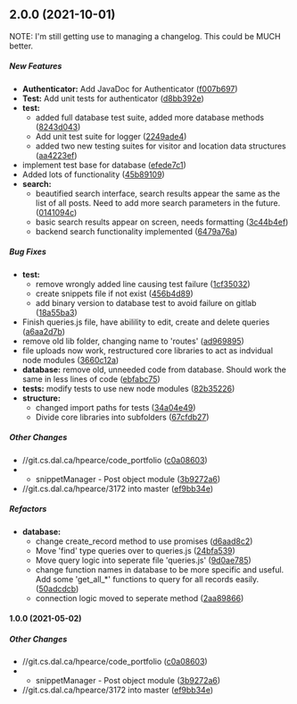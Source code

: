 ## 2.0.0 (2021-10-01)

NOTE: I'm still getting use to managing a changelog. This could be MUCH better.

##### New Features

* **Authenticator:**  Add JavaDoc for Authenticator ([f007b697](https://git.cs.dal.ca/hpearce/code_portfolio.git/commit/f007b697029c5c801d1795fd13126cd295ef6a73))
* **Test:**  Add unit tests for authenticator ([d8bb392e](https://git.cs.dal.ca/hpearce/code_portfolio.git/commit/d8bb392e5892491af44a46bd8af81d4b234e7929))
* **test:**
  *  added full database test suite, added more database methods ([8243d043](https://git.cs.dal.ca/hpearce/code_portfolio.git/commit/8243d04324cdc132b77c5676187527e7c82ae2fe))
  *  Add unit test suite for logger ([2249ade4](https://git.cs.dal.ca/hpearce/code_portfolio.git/commit/2249ade4e64b5b4d7eab6149829f8ab3cd16fb47))
  * added two new testing suites for visitor and location data structures ([aa4223ef](https://git.cs.dal.ca/hpearce/code_portfolio.git/commit/aa4223efa0ca4684f7817f0c1f0587ceb27225b3))
*  implement test base for database ([efede7c1](https://git.cs.dal.ca/hpearce/code_portfolio.git/commit/efede7c1a40b016cb8f35f2fef4946b5b0d0dc70))
*  Added lots of functionality ([45b89109](https://git.cs.dal.ca/hpearce/code_portfolio.git/commit/45b8910937f054c03f94dac88265590beadd0076))
* **search:**
  *  beautified search interface, search results appear the same as the list of all posts. Need to add more search parameters in the future. ([0141094c](https://git.cs.dal.ca/hpearce/code_portfolio.git/commit/0141094c2350a01a7d73fede0d9149c402e10658))
  *  basic search results appear on screen, needs formatting ([3c44b4ef](https://git.cs.dal.ca/hpearce/code_portfolio.git/commit/3c44b4ef08453e482a563a6fa0fc82012f255e18))
  *  backend search functionality implemented ([6479a76a](https://git.cs.dal.ca/hpearce/code_portfolio.git/commit/6479a76aed3b9fa6c5a77ab22d04870cc9e33828))

##### Bug Fixes

* **test:**
  *  remove wrongly added line causing test failure ([1cf35032](https://git.cs.dal.ca/hpearce/code_portfolio.git/commit/1cf350322cf6f50c28705402a0c7630199ce5d53))
  *  create snippets file if not exist ([456b4d89](https://git.cs.dal.ca/hpearce/code_portfolio.git/commit/456b4d892d3724887d8082a29f82358ae65fec22))
  *  add binary version to database test to avoid failure on gitlab ([18a55ba3](https://git.cs.dal.ca/hpearce/code_portfolio.git/commit/18a55ba32ff9c67d0f82ca586d88a68954a15828))
*  Finish queries.js file, have abilility to edit, create and delete queries ([a6aa2d7b](https://git.cs.dal.ca/hpearce/code_portfolio.git/commit/a6aa2d7b61b7b62945f787235eec0d230d774ade))
*  remove old lib folder, changing name to 'routes' ([ad969895](https://git.cs.dal.ca/hpearce/code_portfolio.git/commit/ad969895c2fd3ecbe4e67c2ed0e09f076ac8bd3d))
*  file uploads now work, restructured core libraries to act as indvidual node modules ([3660c12a](https://git.cs.dal.ca/hpearce/code_portfolio.git/commit/3660c12aebd8271646d9901289faae7af01c355a))
* **database:**  remove old, unneeded code from database. Should work the same in less lines of code ([ebfabc75](https://git.cs.dal.ca/hpearce/code_portfolio.git/commit/ebfabc75fcad4a06641d44fde49c2c6dae3b541b))
* **tests:**  modify tests to use new node modules ([82b35226](https://git.cs.dal.ca/hpearce/code_portfolio.git/commit/82b35226584c24d9442a4b56048511b471337cca))
* **structure:**
  *  changed import paths for tests ([34a04e49](https://git.cs.dal.ca/hpearce/code_portfolio.git/commit/34a04e496ff46578d998b6f9a4c2bde9af5afd7c))
  *  Divide core libraries into subfolders ([67cfdb27](https://git.cs.dal.ca/hpearce/code_portfolio.git/commit/67cfdb27c26afba5dde36f8fdb67c6a6a4d1bad0))

##### Other Changes

* //git.cs.dal.ca/hpearce/code_portfolio ([c0a08603](https://git.cs.dal.ca/hpearce/code_portfolio.git/commit/c0a086033a8ba7a63bbda9544b42e084acc3f67b))
*  	- snippetManager 	- Post object module ([3b9272a6](https://git.cs.dal.ca/hpearce/code_portfolio.git/commit/3b9272a664b507bede7b2ec93a0212867b40b234))
* //git.cs.dal.ca/hpearce/3172 into master ([ef9bb34e](https://git.cs.dal.ca/hpearce/code_portfolio.git/commit/ef9bb34e2061e2725be6b42794150dc9b2964796))

##### Refactors

* **database:**
  *  change create_record method to use promises ([d6aad8c2](https://git.cs.dal.ca/hpearce/code_portfolio.git/commit/d6aad8c276beaba66443a1c698660c639dbe1dd6))
  *  Move 'find' type queries over to queries.js ([24bfa539](https://git.cs.dal.ca/hpearce/code_portfolio.git/commit/24bfa5399c06d08988a3496e1af7f6446ae60c67))
  *  Move query logic into seperate file 'queries.js' ([9d0ae785](https://git.cs.dal.ca/hpearce/code_portfolio.git/commit/9d0ae785e2eb77651ae25ec1cfa82c331b61330d))
  *  change function names in database to be more specific and useful. Add some 'get_all_*' functions to query for all records easily. ([50adcdcb](https://git.cs.dal.ca/hpearce/code_portfolio.git/commit/50adcdcbe8a99d544e1bdb152995f4cfb478f118))
  *  connection logic moved to seperate method ([2aa89866](https://git.cs.dal.ca/hpearce/code_portfolio.git/commit/2aa89866ec2950cf45b22ef954373595c81d0dd7))

#### 1.0.0 (2021-05-02)

##### Other Changes

* //git.cs.dal.ca/hpearce/code_portfolio ([c0a08603](https://git.cs.dal.ca/hpearce/code_portfolio.git/commit/c0a086033a8ba7a63bbda9544b42e084acc3f67b))
*  	- snippetManager 	- Post object module ([3b9272a6](https://git.cs.dal.ca/hpearce/code_portfolio.git/commit/3b9272a664b507bede7b2ec93a0212867b40b234))
* //git.cs.dal.ca/hpearce/3172 into master ([ef9bb34e](https://git.cs.dal.ca/hpearce/code_portfolio.git/commit/ef9bb34e2061e2725be6b42794150dc9b2964796))

